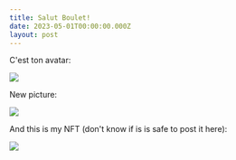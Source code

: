 ```yaml
---
title: Salut Boulet!
date: 2023-05-01T00:00:00.000Z
layout: post
---
```


C'est ton avatar:

![](https://assets.tina.io/74fa1511-4a48-46f7-b4f6-d22d11e7b56e/avatar-boulet.jpg)

New picture:

![](https://assets.tina.io/74fa1511-4a48-46f7-b4f6-d22d11e7b56e/gangster.png)

And this is my NFT (don't know if is is safe to post it here):

![](https://assets.tina.io/74fa1511-4a48-46f7-b4f6-d22d11e7b56e/b803addd4b8c4682b0d60750fc178bbc.png)
